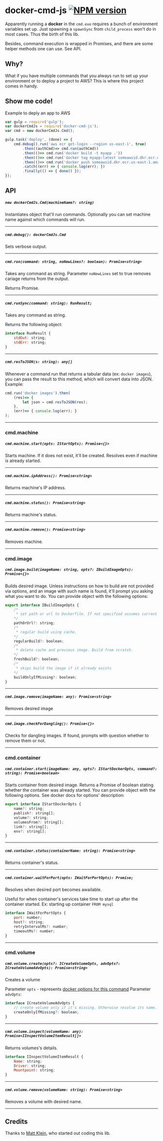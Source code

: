 
[npm-url]: https://www.npmjs.com/package/docker-cmd-js
[npm-image]: https://img.shields.io/npm/v/docker-cmd-js.svg

# docker-cmd-js [![NPM version][npm-image]][npm-url]
Apparently running a **docker** in the `cmd.exe` requires a bunch of environment variables set up. Just spawning a `spawnSync` from `child_process` won't do in most cases. Thus the birth of this lib.

Besides, command execution is wrapped in Promises, and there are some helper methods one can use. See API. 

## Why?
What if you have multiple commands that you always run to set up your environment or to deploy a project to AWS?
This is where this project comes in handy.

## Show me code!
Example to deply an app to AWS
```javascript
var gulp = require('gulp');
var dockerCmdJs = require('docker-cmd-js');
var cmd = new dockerCmdJs.Cmd();

gulp.task('deploy', (done) => {
    cmd.debug().run('aws ecr get-login --region us-east-1', true)
        .then((authCmd)=> cmd.run(authCmd))
        .then(()=> cmd.run('docker build -t myapp .'))
        .then(()=> cmd.run('docker tag myapp:latest someawsid.dkr.ecr.us-east-1.amazonaws.com/myapp:latest'))
        .then(()=> cmd.run('docker push someawsid.dkr.ecr.us-east-1.amazonaws.com/myapp:latest'))
        .catch((err) => { console.log(err); })
        .finally(() => { done() });
});
```

## API

##### `new dockerCmdJs.Cmd(machineName?: string)`
Instantiates object that'll run commands. Optionally you can set machine name against which commands will run.

---
##### `cmd.debug(): dockerCmdJs.Cmd`
Sets verbose output.

---
##### `cmd.run(command: string, noNewLines?: boolean): Promise<string>`
Takes any command as string. Parameter `noNewLines` set to true removes cariage returns from the output.

Returns Promise.

---
##### `cmd.runSync(command: string): RunResult;`
Takes any command as string.

Returns the following object:
```javascript
interface RunResult {
    stdOut: string;
    stdErr: string;
}

```

---
##### `cmd.resToJSON(s: string): any[]`
Whenever a command run that returns a tabular data (ex: `docker images`), you can pass the result to this method, which will convert data into JSON.
Example:
```javascript
cmd.run('docker images').then(
    (res)=> {
        let json = cmd.resToJSON(res);
    },
    (err)=> { console.log(err); }
);
```

---
### cmd.machine
##### `cmd.machine.start(opts: IStartOpts): Promise<{}>`
Starts machine. If it does not exist, it'll be created. Resolves even if machine is already started. 

---
##### `cmd.machine.ipAddress(): Promise<string>`
Returns machine's IP address.

---
##### `cmd.machine.status(): Promise<string>`
Returns machine's status.

---
##### `cmd.machine.remove(): Promise<string>`
Removes machine.

---
### cmd.image
##### `cmd.image.build(imageName: string, opts?: IBuildImageOpts): Promise<{}>`
Builds desired image.
Unless instructions on how to build are not provided via options, and an image with such name is found, it'll prompt you asking what you want to do.
You can provide object with the following options:
```javascript
export interface IBuildImageOpts {
    /*
     * set path or url to Dockerfile. If not specified assumes current directory.
    */
    pathOrUrl?: string;
    /*
     * regular build using cache.
    */
    regularBuild?: boolean; 
    /*
     * delete cache and previous image. Build from scratch.
    */
    freshBuild?: boolean;
    /*
     * skips build the image if it already exists
    */
    buildOnlyIfMissing?: boolean;
}
```

---
##### `cmd.image.remove(imageName: any): Promise<string>`
Removes desired image

---
##### `cmd.image.checkForDangling(): Promise<{}>`
Checks for dangling images. If found, prompts with question whether to remove them or not.

---
### cmd.container
##### `cmd.container.start(imageName: any, opts?: IStartDockerOpts, command?: string): Promise<boolean>`
Starts container from desired image.
Returns a Promise of boolean stating whether the container was already started.
You can provide object with the following options. See docker docs for options' description:
```javascript
export interface IStartDockerOpts {
    name?: string;
    publish?: string[];
    volume?: string;
    volumesFrom?: string[];
    link?: string[];
    env?: string[];
}
```

---
##### `cmd.container.status(containerName: string): Promise<string>`
Returns container's status.

---
##### `cmd.container.waitForPort(opts: IWaitForPortOpts): Promise;`
Resolves when desired port becomes awailable.

Useful for when container's services take time to start up after the container started. Ex: starting up container `FROM mysql`

```javascript
interface IWaitForPortOpts {
    port: number;
    host?: string;
    retryIntervalMs?: number;
    timeoutMs?: number;
}
```

---
### cmd.volume
##### `cmd.volume.create(opts?: ICreateVolumeOpts, advOpts?: ICreateVolumeAdvOpts): Promise<string>`
Creates a volume

Parameter `opts` - represents [docker options for this command](https://docs.docker.com/engine/reference/commandline/volume_create/)
Parameter `advOpts`:
```javascript
interface ICreateVolumeAdvOpts {
    // create volume only if it's missing. Otherwise resolve its name.
    createOnlyIfMissing?: boolean;
}
```

---
##### `cmd.volume.inspect(volumeName: any): Promise<IInspectVolumeItemResult[]>`
Returns volumes's details.
```javascript
interface IInspectVolumeItemResult {
    Name: string;
    Driver: string;
    Mountpoint: string;
}
```

---
##### `cmd.volume.remove(volumeName: string): Promise<string>`
Removes a volume with desired name.

---
## Credits
Thanks to [Matt Klein](https://github.com/mattklein999), who started out coding this lib.
